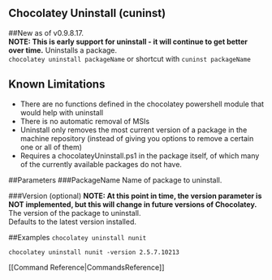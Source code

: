 ## Chocolatey Uninstall (cuninst)
##New as of v0.9.8.17.  
**NOTE: This is early support for uninstall - it will continue to get better over time.** 
Uninstalls a package.  
`chocolatey uninstall packageName` or shortcut with 
`cuninst packageName`  
  
## Known Limitations
* There are no functions defined in the chocolatey powershell module that would help with uninstall
* There is no automatic removal of MSIs
* Uninstall only removes the most current version of a package in the machine repository (instead of giving you options to remove a certain one or all of them) 
* Requires a chocolateyUninstall.ps1 in the package itself, of which many of the currently available packages do not have.  
  
##Parameters
###PackageName
Name of package to uninstall.  
  
###Version (optional)
**NOTE: At this point in time, the version parameter is NOT implemented, but this will change in future versions of Chocolatey.** 
The version of the package to uninstall.  
Defaults to the latest version installed.  
  
##Examples
`chocolatey uninstall nunit`  
  
`chocolatey uninstall nunit -version 2.5.7.10213`  
  
[[Command Reference|CommandsReference]]